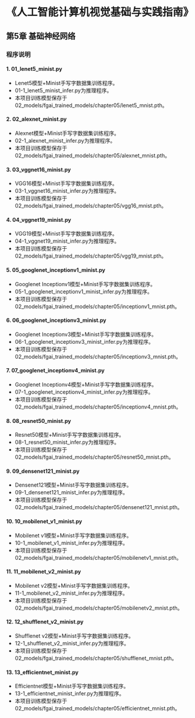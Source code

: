 # 《人工智能计算机视觉基础与实践指南》
## 第5章 基础神经网络
### 程序说明
#### 1. 01_lenet5_minist.py
- Lenet5模型+Minist手写字数据集训练程序。  
- 01-1_lenet5_minist_infer.py为推理程序。  
- 本项目训练模型保存于02_models/fgai_trained_models/chapter05/lenet5_mnist.pth。
#### 2. 02_alexnet_minist.py
- Alexnet模型+Minist手写字数据集训练程序。
- 02-1_alexnet_minist_infer.py为推理程序。
- 本项目训练模型保存于02_models/fgai_trained_models/chapter05/alexnet_mnist.pth。
#### 3. 03_vggnet16_minist.py
- VGG16模型+Minist手写字数据集训练程序。
- 03-1_vggnet16_minist_infer.py为推理程序。
- 本项目训练模型保存于02_models/fgai_trained_models/chapter05/vgg16_mnist.pth。
#### 4. 04_vggnet19_minist.py
- VGG19模型+Minist手写字数据集训练程序。
- 04-1_vggnet19_minist_infer.py为推理程序。
- 本项目训练模型保存于02_models/fgai_trained_models/chapter05/vgg19_mnist.pth。
#### 5. 05_googlenet_inceptionv1_minist.py
- Googlenet Inceptionv1模型+Minist手写字数据集训练程序。
- 05-1_googlenet_inceptionv1_minist_infer.py为推理程序。
- 本项目训练模型保存于02_models/fgai_trained_models/chapter05/inceptionv1_mnist.pth。
#### 6. 06_googlenet_inceptionv3_minist.py
- Googlenet Inceptionv3模型+Minist手写字数据集训练程序。
- 06-1_googlenet_inceptionv3_minist_infer.py为推理程序。
- 本项目训练模型保存于02_models/fgai_trained_models/chapter05/inceptionv3_mnist.pth。
#### 7. 07_googlenet_inceptionv4_minist.py
- Googlenet Inceptionv4模型+Minist手写字数据集训练程序。
- 07-1_googlenet_inceptionv4_minist_infer.py为推理程序。
- 本项目训练模型保存于02_models/fgai_trained_models/chapter05/inceptionv4_mnist.pth。
#### 8. 08_resnet50_minist.py
- Resnet50模型+Minist手写字数据集训练程序。
- 08-1_resnet50_minist_infer.py为推理程序。
- 本项目训练模型保存于02_models/fgai_trained_models/chapter05/resnet50_mnist.pth。
#### 9. 09_densenet121_minist.py
- Densenet121模型+Minist手写字数据集训练程序。
- 09-1_densenet121_minist_infer.py为推理程序。
- 本项目训练模型保存于02_models/fgai_trained_models/chapter05/densenet121_mnist.pth。
#### 10. 10_mobilenet_v1_minist.py
- Mobilenet v1模型+Minist手写字数据集训练程序。
- 10-1_mobilenet_v1_minist_infer.py为推理程序。
- 本项目训练模型保存于02_models/fgai_trained_models/chapter05/mobilenetv1_mnist.pth。
#### 11. 11_mobilenet_v2_minist.py
- Mobilenet v2模型+Minist手写字数据集训练程序。
- 11-1_mobilenet_v2_minist_infer.py为推理程序。
- 本项目训练模型保存于02_models/fgai_trained_models/chapter05/mobilenetv2_mnist.pth。
#### 12. 12_shufflenet_v2_minist.py
- Shufflenet v2模型+Minist手写字数据集训练程序。
- 12-1_shufflenet_v2_minist_infer.py为推理程序。
- 本项目训练模型保存于02_models/fgai_trained_models/chapter05/shufflenet_mnist.pth。
#### 13. 13_efficientnet_minist.py
- Efficientnet模型+Minist手写字数据集训练程序。
- 13-1_efficientnet_minist_infer.py为推理程序。
- 本项目训练模型保存于02_models/fgai_trained_models/chapter05/efficientnet_mnist.pth。